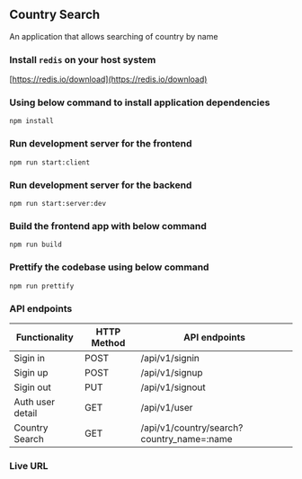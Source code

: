 ## Country Search

An application that allows searching of country by name

### Install `redis` on your host system

[https://redis.io/download](https://redis.io/download)

### Using below command to install application dependencies

`npm install`

### Run development server for the frontend

`npm run start:client`

### Run development server for the backend

`npm run start:server:dev`

### Build the frontend app with below command

`npm run build`

### Prettify the codebase using below command

`npm run prettify`

### API endpoints

| Functionality    | HTTP Method | API endpoints                             |
| ---------------- | ----------- | ----------------------------------------- |
| Sigin in         | POST        | /api/v1/signin                            |
| Sigin up         | POST        | /api/v1/signup                            |
| Sigin out        | PUT         | /api/v1/signout                           |
| Auth user detail | GET         | /api/v1/user                              |
| Country Search   | GET         | /api/v1/country/search?country_name=:name |

### Live URL
